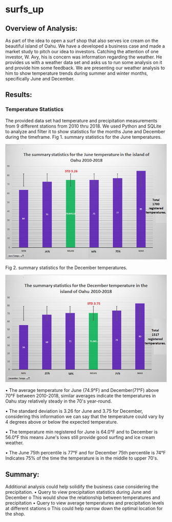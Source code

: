 # surfs_up
## Overview of Analysis:
As part of the idea to open a surf shop that also serves ice cream on the beautiful island of Oahu. We have a developed a business case and made a market study to pitch our idea to investors. Catching the attention of one investor, W. Avy, his is concern was information regarding the weather. He provides us with a weather data set and asks us to run some analysis on it and provide him some feedback. We are presenting our weather analysis to him to show temperature trends during summer and winter months, specifically June and December.

## Results:
### Temperature Statistics ###
The provided data set had temperature and precipitation measurements from 9 different stations from 2010 thru 2018. We used Python and SQLite to analyze and filter it to show statistics for the months June and December during the timeframe.
Fig 1. summary statistics for the June temperatures. 

![](ResourcesM9/june-temp.png) 

Fig 2. summary statistics for the December temperatures. 

![](ResourcesM9/dec-temp.png) 
  
•	The average temperature for June (74.9°F) and December(71°F) above 70°F between 2010-2018, similar averages indicate the temperatures in Oahu stay relatively steady in the 70's year-round.

•	The standard deviation is 3.26 for June and 3.75 for December, considering this information we can say that the temperature could vary by 4 degrees above or below the expected temperature.

•	 The temperature min registered for June is 64.0°F and to December is 56.0°F this means June's lows still provide good surfing and ice cream weather.

•	The June 75th percentile is 77°F  and for  December 75th percentile is 74°F Indicates 75% of the time the temperature is in the middle to upper 70's.

## Summary:
Additional analysis could help solidify the business case considering the precipitation.
•	Query to view precipitation statistics during June and December
  o	This would show the relationship between temperatures and precipitation
•	Query to view average temperatures and precipitation levels at different stations
  o	This could help narrow down the optimal location for the shop.
